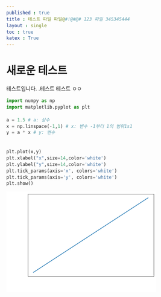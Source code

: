 ```yaml
---
published : true 
title : 테스트 파일 파일@#!@#@# 123 파일 345345444  
layout : single 
toc : true 
katex : True 
---
```

# 새로운 테스트

테스트입니다. .테스트 테스트 ㅇㅇ


```python
import numpy as np
import matplotlib.pyplot as plt

a = 1.5 # a: 상수
x = np.linspace(-1,1) # x: 변수 -1부터 1의 범위1s1
y = a * x # y: 변수


plt.plot(x,y)
plt.xlabel("x",size=14,color='white')
plt.ylabel("y",size=14,color='white')
plt.tick_params(axis='x', colors='white')
plt.tick_params(axis='y', colors='white')
plt.show()
```


    
![png](../assets/images/%ED%85%8C%EC%8A%A4%ED%8A%B8%20%ED%8C%8C%EC%9D%BC%20%ED%8C%8C%EC%9D%BC%40%23%21%40%23%40%23%20123%20%ED%8C%8C%EC%9D%BC%20345345444_1_0.png)
    



```python

```
